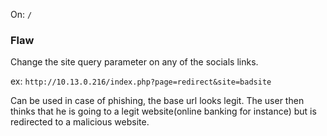 On: ```/```

### Flaw
Change the site query parameter on any of the socials links.

ex: ```http://10.13.0.216/index.php?page=redirect&site=badsite```

Can be used in case of phishing, the base url looks legit. The user then thinks that he is going to a legit website(online banking for instance) but is redirected to a malicious website.
